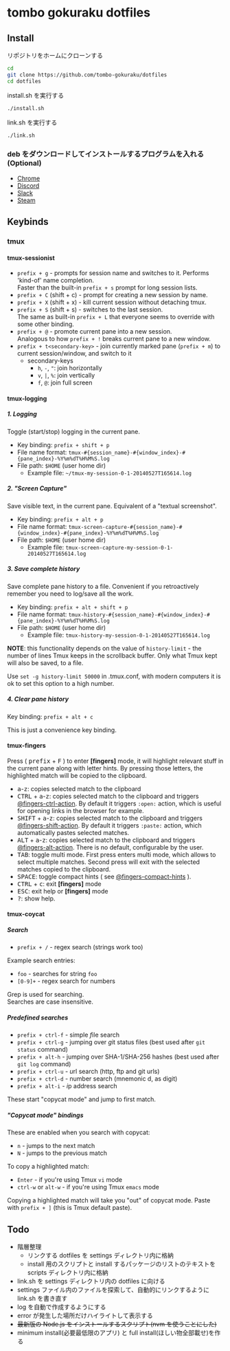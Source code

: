# tombo gokuraku dotfiles

## Install

リポジトリをホームにクローンする

```bash
cd
git clone https://github.com/tombo-gokuraku/dotfiles
cd dotfiles
```

install.sh を実行する

```bash
./install.sh
```

link.sh を実行する

```bash
./link.sh
```

### deb をダウンロードしてインストールするプログラムを入れる(Optional)

- [ Chrome ](https://www.google.com/chrome/)
- [ Discord ](https://discordapp.com/download)
- [ Slack ](https://slack.com/intl/ja-jp/downloads/linux)
- [ Steam ](https://store.steampowered.com/about/)

## Keybinds

### tmux

#### tmux-sessionist

- `prefix + g` - prompts for session name and switches to it. Performs 'kind-of'
  name completion.<br/>
  Faster than the built-in `prefix + s` prompt for long session lists.
- `prefix + C` (shift + c) - prompt for creating a new session by name.
- `prefix + X` (shift + x) - kill current session without detaching tmux.
- `prefix + S` (shift + s) - switches to the last session.<br/>
  The same as built-in `prefix + L` that everyone seems to override with
  some other binding.
- `prefix + @` - promote current pane into a new session.<br/>
  Analogous to how `prefix + !` breaks current pane to a new window.
- `prefix + t<secondary-key>` - join currently marked pane (`prefix + m`) to current session/window, and switch to it
  - secondary-keys
    - `h`, `-`, `"`: join horizontally
    - `v`, `|`, `%`: join vertically
    - `f`, `@`: join full screen

#### tmux-logging

##### 1. Logging

Toggle (start/stop) logging in the current pane.

- Key binding: `prefix + shift + p`
- File name format: `tmux-#{session_name}-#{window_index}-#{pane_index}-%Y%m%dT%H%M%S.log`
- File path: `$HOME` (user home dir)
  - Example file: `~/tmux-my-session-0-1-20140527T165614.log`

##### 2. "Screen Capture"

Save visible text, in the current pane. Equivalent of a "textual screenshot".

- Key binding: `prefix + alt + p`
- File name format: `tmux-screen-capture-#{session_name}-#{window_index}-#{pane_index}-%Y%m%dT%H%M%S.log`
- File path: `$HOME` (user home dir)
  - Example file: `tmux-screen-capture-my-session-0-1-20140527T165614.log`

##### 3. Save complete history

Save complete pane history to a file. Convenient if you retroactively remember
you need to log/save all the work.

- Key binding: `prefix + alt + shift + p`
- File name format: `tmux-history-#{session_name}-#{window_index}-#{pane_index}-%Y%m%dT%H%M%S.log`
- File path: `$HOME` (user home dir)
  - Example file: `tmux-history-my-session-0-1-20140527T165614.log`

**NOTE**: this functionality depends on the value of `history-limit` - the number
of lines Tmux keeps in the scrollback buffer. Only what Tmux kept will also be saved,
to a file.

Use `set -g history-limit 50000` in .tmux.conf, with modern computers
it is ok to set this option to a high number.

##### 4. Clear pane history

Key binding: `prefix + alt + c`

This is just a convenience key binding.

#### tmux-fingers

Press ( <kbd>prefix</kbd> + <kbd>F</kbd> ) to enter **[fingers]** mode, it will highlight relevant stuff in the current
pane along with letter hints. By pressing those letters, the highlighted match
will be copied to the clipboard.

- <kbd>a</kbd>-<kbd>z</kbd>: copies selected match to the clipboard
- <kbd>CTRL</kbd> + <kbd>a</kbd>-<kbd>z</kbd>: copies selected match to the clipboard and triggers [@fingers-ctrl-action](#fingers-ctrl-action). By default it triggers `:open:` action, which is useful for opening links in the browser for example.
- <kbd>SHIFT</kbd> + <kbd>a</kbd>-<kbd>z</kbd>: copies selected match to the clipboard and triggers [@fingers-shift-action](#fingers-shift-action). By default it triggers `:paste:` action, which automatically pastes selected matches.
- <kbd>ALT</kbd> + <kbd>a</kbd>-<kbd>z</kbd>: copies selected match to the clipboard and triggers [@fingers-alt-action](#fingers-alt-action). There is no default, configurable by the user.
- <kbd>TAB</kbd>: toggle multi mode. First press enters multi mode, which allows to select multiple matches. Second press will exit with the selected matches copied to the clipboard.
- <kbd>SPACE</kbd>: toggle compact hints ( see [@fingers-compact-hints](#fingers-compact-hints) ).
- <kbd>CTRL</kbd> + <kbd>c</kbd>: exit **[fingers]** mode
- <kbd>ESC</kbd>: exit help or **[fingers]** mode
- <kbd>?</kbd>: show help.

#### tmux-coycat

##### Search

- `prefix + /` - regex search (strings work too)

Example search entries:

- `foo` - searches for string `foo`
- `[0-9]+` - regex search for numbers

Grep is used for searching.<br/>
Searches are case insensitive.<br/>

##### Predefined searches

- `prefix + ctrl-f` - simple *f*ile search
- `prefix + ctrl-g` - jumping over *g*it status files (best used after `git status` command)
- `prefix + alt-h` - jumping over SHA-1/SHA-256 hashes (best used after `git log` command)
- `prefix + ctrl-u` - *u*rl search (http, ftp and git urls)
- `prefix + ctrl-d` - number search (mnemonic d, as digit)
- `prefix + alt-i` - *i*p address search

These start "copycat mode" and jump to first match.

##### "Copycat mode" bindings

These are enabled when you search with copycat:

- `n` - jumps to the next match
- `N` - jumps to the previous match

To copy a highlighted match:

- `Enter` - if you're using Tmux `vi` mode
- `ctrl-w` or `alt-w` - if you're using Tmux `emacs` mode

Copying a highlighted match will take you "out" of copycat mode. Paste with
`prefix + ]` (this is Tmux default paste).

## Todo

- 階層整理
  - リンクする dotfiles を settings ディレクトリ内に格納
  - install 用のスクリプトと install するパッケージのリストのテキストを scripts ディレクトリ内に格納
- link.sh を settings ディレクトリ内の dotfiles に向ける
- settings ファイル内のファイルを探索して、自動的にリンクするように link.sh を書き直す
- log を自動で作成するようにする
- error が発生した場所だけハイライトして表示する
- ~~最新版の Node.js をインストールするスクリプト(nvm を使うことにした)~~
- minimum install(必要最低限のアプリ) と full install(ほしい物全部載せ)を作る
